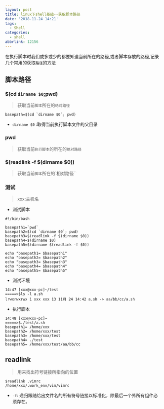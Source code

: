 ```yaml
---
layout: post
title: linux下shell基础--获取脚本路径
date: '2018-11-24 14:21'
tags:
  - Shell
categories:
  - shell
abbrlink: 12156
---
```


在执行脚本时我们或多或少的都要知道当前所在的路径,或者脚本存放的路径,记录几个常用的获取`路径`的方法

<!--more-->

## 脚本路径

### $(cd `dirname $0`;pwd)

> 获取当前`脚本`所在的`绝对路径`

```
basepath=$(cd `dirname $0`; pwd)
```
- `dirname $0` :取得当前执行脚本文件的父目录

### pwd

> 获取当前`执行脚本`的所在的`绝对路径`

### $(readlink -f $(dirname $0))

> 获取当前`脚本`所在的`相对路径``

### 测试

> xxx:主机名

* 测试脚本

```
#!/bin/bash

basepath1=`pwd`
basepath2=$(cd `dirname $0`; pwd)
basepath3=$(readlink -f $(dirname $0))
basepath4=$(dirname $0)
basepath5=$(dirname $(readlink -f $0))

echo "basepath1= $basepath1"
echo "basepath2= $basepath2"
echo "basepath3= $basepath3"
echo "basepath4= $basepath4"
echo "basepath5= $basepath5"
```
* 测试环境

```
14:47 [xxx@xxx-pc]~/test
=====>$ls -l a.sh
lrwxrwxrwx 1 xxx xxx 13 11月 24 14:42 a.sh -> aa/bb/cc/a.sh
```
* 执行脚本

```
14:48 [xxx@xxx-pc]~
=====>$./test/a.sh
basepath1= /home/xxx
basepath2= /home/xxx/test
basepath3= /home/xxx/test
basepath4= ./test
basepath5= /home/xxx/test/aa/bb/cc
```

## readlink

> 用来找出符号链接所指向的位置

```
$readlink .vimrc
/home/xxx/.work_env/vim/vimrc
```
- `-f`: 递归跟随给出文件名的所有符号链接以标准化，除最后一个外所有组件必须存在。

